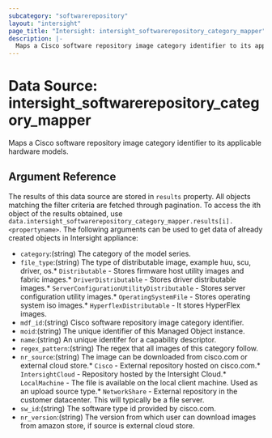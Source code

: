 ```yaml
---
subcategory: "softwarerepository"
layout: "intersight"
page_title: "Intersight: intersight_softwarerepository_category_mapper"
description: |-
  Maps a Cisco software repository image category identifier to its applicable hardware models.
---
```


# Data Source: intersight_softwarerepository_category_mapper
Maps a Cisco software repository image category identifier to its applicable hardware models.
## Argument Reference
The results of this data source are stored in `results` property.
All objects matching the filter criteria are fetched through pagination.
To access the ith object of the results obtained, use `data.intersight_softwarerepository_category_mapper.results[i].<propertyname>`.
The following arguments can be used to get data of already created objects in Intersight appliance:
* `category`:(string) The category of the model series. 
* `file_type`:(string) The type of distributable image, example huu, scu, driver, os.* `Distributable` - Stores firmware host utility images and fabric images.* `DriverDistributable` - Stores driver distributable images.* `ServerConfigurationUtilityDistributable` - Stores server configuration utility images.* `OperatingSystemFile` - Stores operating system iso images.* `HyperflexDistributable` - It stores HyperFlex images. 
* `mdf_id`:(string) Cisco software repository image category identifier. 
* `moid`:(string) The unique identifier of this Managed Object instance. 
* `name`:(string) An unique identifer for a capability descriptor. 
* `regex_pattern`:(string) The regex that all images of this category follow. 
* `nr_source`:(string) The image can be downloaded from cisco.com or external cloud store.* `Cisco` - External repository hosted on cisco.com.* `IntersightCloud` - Repository hosted by the Intersight Cloud.* `LocalMachine` - The file is available on the local client machine. Used as an upload source type.* `NetworkShare` - External repository in the customer datacenter. This will typically be a file server. 
* `sw_id`:(string) The software type id provided by cisco.com. 
* `nr_version`:(string) The version from which user can download images from amazon store, if source is external cloud store. 
 
